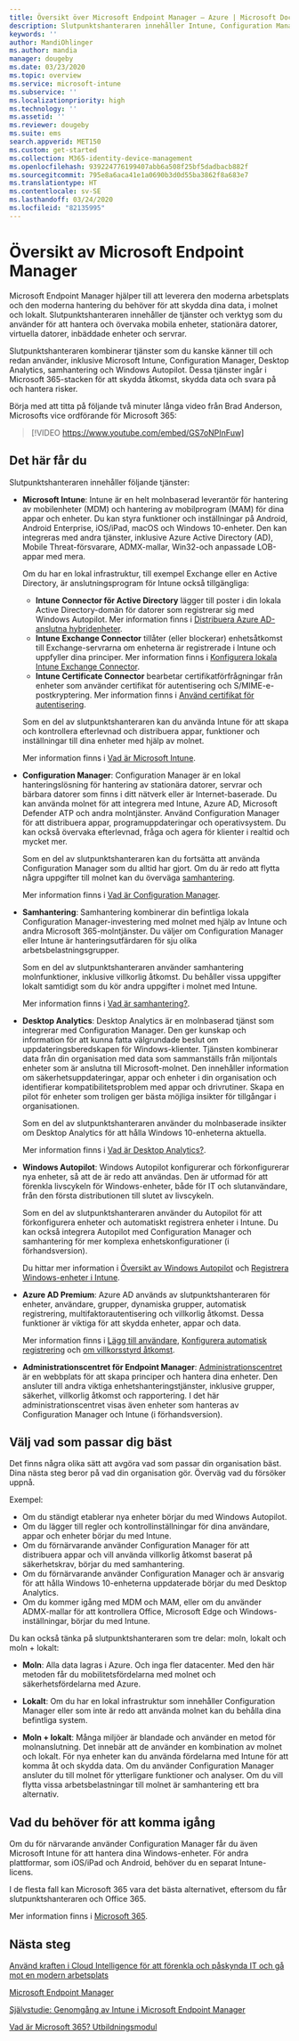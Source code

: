 ```yaml
---
title: Översikt över Microsoft Endpoint Manager – Azure | Microsoft Docs
description: Slutpunktshanteraren innehåller Intune, Configuration Manager, samhantering, skrivbordsanalys, Windows Autopilot och administrationscentret för att hantera alla enheter, inklusive lokalt.
keywords: ''
author: MandiOhlinger
ms.author: mandia
manager: dougeby
ms.date: 03/23/2020
ms.topic: overview
ms.service: microsoft-intune
ms.subservice: ''
ms.localizationpriority: high
ms.technology: ''
ms.assetid: ''
ms.reviewer: dougeby
ms.suite: ems
search.appverid: MET150
ms.custom: get-started
ms.collection: M365-identity-device-management
ms.openlocfilehash: 939224776199407abb6a508f25bf5dadbacb882f
ms.sourcegitcommit: 795e8a6aca41e1a0690b3d0d55ba3862f8a683e7
ms.translationtype: HT
ms.contentlocale: sv-SE
ms.lasthandoff: 03/24/2020
ms.locfileid: "82135995"
---
```

# <a name="microsoft-endpoint-manager-overview"></a>Översikt av Microsoft Endpoint Manager

Microsoft Endpoint Manager hjälper till att leverera den moderna arbetsplats och den moderna hantering du behöver för att skydda dina data, i molnet och lokalt. Slutpunktshanteraren innehåller de tjänster och verktyg som du använder för att hantera och övervaka mobila enheter, stationära datorer, virtuella datorer, inbäddade enheter och servrar.

Slutpunktshanteraren kombinerar tjänster som du kanske känner till och redan använder, inklusive Microsoft Intune, Configuration Manager, Desktop Analytics, samhantering och Windows Autopilot. Dessa tjänster ingår i Microsoft 365-stacken för att skydda åtkomst, skydda data och svara på och hantera risker.

Börja med att titta på följande två minuter långa video från Brad Anderson, Microsofts vice ordförande för Microsoft 365:

> [!VIDEO https://www.youtube.com/embed/GS7oNPInFuw]

## <a name="what-you-get"></a>Det här får du

Slutpunktshanteraren innehåller följande tjänster:

- **Microsoft Intune**: Intune är en helt molnbaserad leverantör för hantering av mobilenheter (MDM) och hantering av mobilprogram (MAM) för dina appar och enheter. Du kan styra funktioner och inställningar på Android, Android Enterprise, iOS/iPad, macOS och Windows 10-enheter. Den kan integreras med andra tjänster, inklusive Azure Active Directory (AD), Mobile Threat-försvarare, ADMX-mallar, Win32-och anpassade LOB-appar med mera.

  Om du har en lokal infrastruktur, till exempel Exchange eller en Active Directory, är anslutningsprogram för Intune också tillgängliga:

  - **Intune Connector för Active Directory** lägger till poster i din lokala Active Directory-domän för datorer som registrerar sig med Windows Autopilot. Mer information finns i [Distribuera Azure AD-anslutna hybridenheter](/mem/intune/enrollment/windows-autopilot-hybrid).
  - **Intune Exchange Connector** tillåter (eller blockerar) enhetsåtkomst till Exchange-servrarna om enheterna är registrerade i Intune och uppfyller dina principer. Mer information finns i [Konfigurera lokala Intune Exchange Connector](/mem/intune/protect/exchange-connector-install).
  - **Intune Certificate Connector** bearbetar certifikatförfrågningar från enheter som använder certifikat för autentisering och S/MIME-e-postkryptering. Mer information finns i [Använd certifikat för autentisering](/mem/intune/protect/certificates-configure).

  Som en del av slutpunktshanteraren kan du använda Intune för att skapa och kontrollera efterlevnad och distribuera appar, funktioner och inställningar till dina enheter med hjälp av molnet.

  Mer information finns i [Vad är Microsoft Intune](https://docs.microsoft.com/intune/fundamentals/what-is-intune).

- **Configuration Manager**: Configuration Manager är en lokal hanteringslösning för hantering av stationära datorer, servrar och bärbara datorer som finns i ditt nätverk eller är Internet-baserade. Du kan använda molnet för att integrera med Intune, Azure AD, Microsoft Defender ATP och andra molntjänster. Använd Configuration Manager för att distribuera appar, programuppdateringar och operativsystem. Du kan också övervaka efterlevnad, fråga och agera för klienter i realtid och mycket mer.

  Som en del av slutpunktshanteraren kan du fortsätta att använda Configuration Manager som du alltid har gjort. Om du är redo att flytta några uppgifter till molnet kan du överväga [samhantering](https://docs.microsoft.com/configmgr/comanage/).

  Mer information finns i [Vad är Configuration Manager](https://docs.microsoft.com/configmgr/core/understand/introduction).

- **Samhantering**: Samhantering kombinerar din befintliga lokala Configuration Manager-investering med molnet med hjälp av Intune och andra Microsoft 365-molntjänster. Du väljer om Configuration Manager eller Intune är hanteringsutfärdaren för sju olika arbetsbelastningsgrupper.

  Som en del av slutpunktshanteraren använder samhantering molnfunktioner, inklusive villkorlig åtkomst. Du behåller vissa uppgifter lokalt samtidigt som du kör andra uppgifter i molnet med Intune.

  Mer information finns i [Vad är samhantering?](https://docs.microsoft.com/configmgr/comanage/overview).

- **Desktop Analytics**: Desktop Analytics är en molnbaserad tjänst som integrerar med Configuration Manager. Den ger kunskap och information för att kunna fatta välgrundade beslut om uppdateringsberedskapen för Windows-klienter. Tjänsten kombinerar data från din organisation med data som sammanställs från miljontals enheter som är anslutna till Microsoft-molnet. Den innehåller information om säkerhetsuppdateringar, appar och enheter i din organisation och identifierar kompatibilitetsproblem med appar och drivrutiner. Skapa en pilot för enheter som troligen ger bästa möjliga insikter för tillgångar i organisationen.

  Som en del av slutpunktshanteraren använder du molnbaserade insikter om Desktop Analytics för att hålla Windows 10-enheterna aktuella.

  Mer information finns i [Vad är Desktop Analytics?](https://docs.microsoft.com/configmgr/desktop-analytics/overview).

- **Windows Autopilot**: Windows Autopilot konfigurerar och förkonfigurerar nya enheter, så att de är redo att användas. Den är utformad för att förenkla livscykeln för Windows-enheter, både för IT och slutanvändare, från den första distributionen till slutet av livscykeln.

  Som en del av slutpunktshanteraren använder du Autopilot för att förkonfigurera enheter och automatiskt registrera enheter i Intune. Du kan också integrera Autopilot med Configuration Manager och samhantering för mer komplexa enhetskonfigurationer (i förhandsversion).

  Du hittar mer information i [Översikt av Windows Autopilot](https://docs.microsoft.com/windows/deployment/windows-autopilot/windows-autopilot) och [Registrera Windows-enheter i Intune](/mem/intune/enrollment/enrollment-autopilot).

- **Azure AD Premium**: Azure AD används av slutpunktshanteraren för enheter, användare, grupper, dynamiska grupper, automatisk registrering, multifaktorautentisering och villkorlig åtkomst. Dessa funktioner är viktiga för att skydda enheter, appar och data.

  Mer information finns i [Lägg till användare](/mem/intune/fundamentals/users-add), [Konfigurera automatisk registrering](/mem/intune/enrollment/windows-enroll) och [om villkorsstyrd åtkomst](/mem/intune/protect/conditional-access).

- **Administrationscentret för Endpoint Manager**: [Administrationscentret](https://go.microsoft.com/fwlink/?linkid=2109431) är en webbplats för att skapa principer och hantera dina enheter. Den ansluter till andra viktiga enhetshanteringstjänster, inklusive grupper, säkerhet, villkorlig åtkomst och rapportering. I det här administrationscentret visas även enheter som hanteras av Configuration Manager och Intune (i förhandsversion).

## <a name="choose-whats-right-for-you"></a>Välj vad som passar dig bäst

Det finns några olika sätt att avgöra vad som passar din organisation bäst. Dina nästa steg beror på vad din organisation gör. Överväg vad du försöker uppnå.

Exempel:

- Om du ständigt etablerar nya enheter börjar du med Windows Autopilot.
- Om du lägger till regler och kontrollinställningar för dina användare, appar och enheter börjar du med Intune.
- Om du förnärvarande använder Configuration Manager för att distribuera appar och vill använda villkorlig åtkomst baserat på säkerhetskrav, börjar du med samhantering.
- Om du förnärvarande använder Configuration Manager och är ansvarig för att hålla Windows 10-enheterna uppdaterade börjar du med Desktop Analytics.
- Om du kommer igång med MDM och MAM, eller om du använder ADMX-mallar för att kontrollera Office, Microsoft Edge och Windows-inställningar, börjar du med Intune.

Du kan också tänka på slutpunktshanteraren som tre delar: moln, lokalt och moln + lokalt:

- **Moln**: Alla data lagras i Azure. Och inga fler datacenter. Med den här metoden får du mobilitetsfördelarna med molnet och säkerhetsfördelarna med Azure.

- **Lokalt**: Om du har en lokal infrastruktur som innehåller Configuration Manager eller som inte är redo att använda molnet kan du behålla dina befintliga system.

- **Moln + lokalt**: Många miljöer är blandade och använder en metod för molnanslutning. Det innebär att de använder en kombination av molnet och lokalt. För nya enheter kan du använda fördelarna med Intune för att komma åt och skydda data. Om du använder Configuration Manager ansluter du till molnet för ytterligare funktioner och analyser. Om du vill flytta vissa arbetsbelastningar till molnet är samhantering ett bra alternativ.

## <a name="what-you-need-to-get-started"></a>Vad du behöver för att komma igång

Om du för närvarande använder Configuration Manager får du även Microsoft Intune för att hantera dina Windows-enheter. För andra plattformar, som iOS/iPad och Android, behöver du en separat Intune-licens.

I de flesta fall kan Microsoft 365 vara det bästa alternativet, eftersom du får slutpunktshanteraren och Office 365.

Mer information finns i [Microsoft 365](https://www.microsoft.com/licensing/product-licensing/microsoft-365-enterprise).

## <a name="next-steps"></a>Nästa steg

[Använd kraften i Cloud Intelligence för att förenkla och påskynda IT och gå mot en modern arbetsplats](https://www.microsoft.com/microsoft-365/blog/2019/11/04/use-the-power-of-cloud-intelligence-to-simplify-and-accelerate-it-and-the-move-to-a-modern-workplace/)

[Microsoft Endpoint Manager](https://www.microsoft.com/microsoft-365/microsoft-endpoint-manager)

[Självstudie: Genomgång av Intune i Microsoft Endpoint Manager](/intune/fundamentals/tutorial-walkthrough-endpoint-manager)

[Vad är Microsoft 365? Utbildningsmodul](https://docs.microsoft.com/learn/modules/what-is-m365/index)
